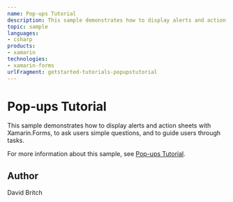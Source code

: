 ```yaml
---
name: Pop-ups Tutorial
description: This sample demonstrates how to display alerts and action sheets with Xamarin.Forms, to ask users simple questions, and to guide users through tasks.
topic: sample
languages:
- csharp
products:
- xamarin
technologies:
- xamarin-forms
urlFragment: getstarted-tutorials-popupstutorial
---
```

Pop-ups Tutorial
================

This sample demonstrates how to display alerts and action sheets with Xamarin.Forms, to ask users simple questions, and to guide users through tasks.

For more information about this sample, see [Pop-ups Tutorial](https://docs.microsoft.com/xamarin/get-started/tutorials/pop-ups/).

Author
------

David Britch
